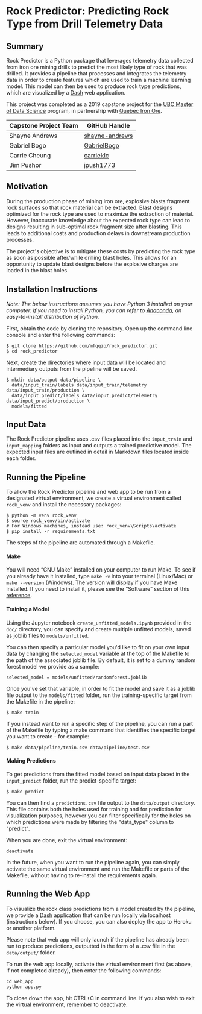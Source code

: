 # Rock Predictor: Predicting Rock Type from Drill Telemetry Data

## Summary
Rock Predictor is a Python package that leverages telemetry data collected from iron ore mining drills to predict the most likely type of rock that was drilled. It provides a pipeline that processes and integrates the telemetry data in order to create features which are used to train a machine learning model. This model can then be used to produce rock type predictions, which are visualized by a [Dash](https://plot.ly/products/dash/) web application.

This project was completed as a 2019 capstone project for the [UBC Master of Data Science](https://masterdatascience.ubc.ca/) program, in partnership with [Quebec Iron Ore](https://mineraiferquebec.com/?lang=en).

|Capstone Project Team|GitHub Handle|
|---------------------|-------------|
|Shayne Andrews|[shayne-andrews](https://github.com/shayne-andrews)|
|Gabriel Bogo|[GabrielBogo](https://github.com/GabrielBogo)|
|Carrie Cheung|[carrieklc](https://github.com/carrieklc)|
|Jim Pushor|[jpush1773](https://github.com/jpush1773)|

## Motivation
During the production phase of mining iron ore, explosive blasts fragment rock surfaces so that rock material can be extracted. Blast designs optimized for the rock type are used to maximize the extraction of material. However, inaccurate knowledge about the expected rock type can lead to designs resulting in sub-optimal rock fragment size after blasting. This leads to additional costs and production delays in downstream production processes.

The project's objective is to mitigate these costs by predicting the rock type as soon as possible after/while drilling blast holes. This allows for an opportunity to update blast designs before the explosive charges are loaded in the blast holes.

## Installation Instructions

*Note: The below instructions assumes you have Python 3 installed on your computer. If you need to install Python, you can refer to [Anaconda](https://www.anaconda.com/distribution/#macos), an easy-to-install distribution of Python.*

First, obtain the code by cloning the repository. Open up the command line console and enter the following commands:

```
$ git clone https://github.com/mfqqio/rock_predictor.git
$ cd rock_predictor
```

Next, create the directories where input data will be located and intermediary outputs from the pipeline will be saved.
```
$ mkdir data/output data/pipeline \
  data/input_train/labels data/input_train/telemetry data/input_train/production \
  data/input_predict/labels data/input_predict/telemetry data/input_predict/production \
  models/fitted
```

## Input Data
The Rock Predictor pipeline uses .csv files placed into the `input_train` and `input_mapping` folders as input and outputs a trained predictive model. The expected input files are outlined in detail in Markdown files located inside each folder.

## Running the Pipeline
To allow the Rock Predictor pipeline and web app to be run from a designated virtual environment, we create a virtual environment called `rock_venv` and install the necessary packages:

```
$ python -m venv rock_venv
$ source rock_venv/bin/activate
# For Windows machines, instead use: rock_venv\Scripts\activate
$ pip install -r requirements.txt
```

The steps of the pipeline are automated through a Makefile.

#### Make
You will need “GNU Make” installed on your computer to run Make. To see if you already have it installed, type `make -v` into your terminal (Linux/Mac) or `make --version` (Windows). The version will display if you have Make installed. If you need to install it, please see the “Software” section of this [reference](https://swcarpentry.github.io/make-novice/setup).

#### Training a Model
Using the Jupyter notebook `create_unfitted_models.ipynb` provided in the `doc/` directory, you can specify and create multiple unfitted models, saved as joblib files to `models/unfitted`.

You can then specify a particular model you'd like to fit on your own input data by changing the `selected_model` variable at the top of the Makefile to the path of the associated joblib file. By default, it is set to a dummy random forest model we provide as a sample:

```
selected_model = models/unfitted/randomforest.joblib
```

Once you've set that variable, in order to fit the model and save it as a joblib file output to the `models/fitted` folder, run the training-specific target from the Makefile in the pipeline:

```
$ make train
```

If you instead want to run a specific step of the pipeline, you can run a part of the Makefile by typing a make command that identifies the specific target you want to create - for example:

```
$ make data/pipeline/train.csv data/pipeline/test.csv
```

#### Making Predictions
To get predictions from the fitted model based on input data placed in the `input_predict` folder, run the predict-specific target:

```
$ make predict
```
You can then find a `predictions.csv` file output to the `data/output` directory. This file contains both the holes used for training and for prediction for visualization purposes, however you can filter specifically for the holes on which predictions were made by filtering the "data_type" column to "predict".

When you are done, exit the virtual environment:
```
deactivate
```
In the future, when you want to run the pipeline again, you can simply activate the same virtual environment and run the Makefile or parts of the Makefile, without having to re-install the requirements again.

## Running the Web App

To visualize the rock class predictions from a model created by the pipeline, we provide a [Dash](https://plot.ly/products/dash/) application that can be run locally via localhost (instructions below). If you choose, you can also deploy the app to Heroku or another platform.

Please note that web app will only launch if the pipeline has already been run to produce predictions, outputted in the form of a .csv file in the `data/output/` folder.

To run the web app locally, activate the virtual environment first (as above, if not completed already), then enter the following commands:

```
cd web_app
python app.py
```

To close down the app, hit CTRL+C in command line. If you also wish to exit the virtual environment, remember to deactivate.
